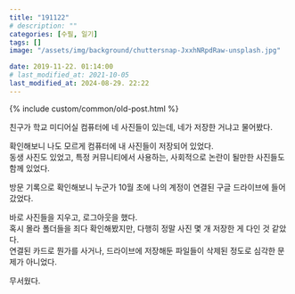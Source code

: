 ```yaml
---
title: "191122"
# description: ""
categories: [수필, 일기]
tags: []
image: "/assets/img/background/chuttersnap-JxxhNRpdRaw-unsplash.jpg"

date: 2019-11-22. 01:14:00
# last_modified_at: 2021-10-05
last_modified_at: 2024-08-29. 22:22
---
```


{% include custom/common/old-post.html %}

친구가 학교 미디어실 컴퓨터에 네 사진들이 있는데, 네가 저장한 거냐고 물어봤다.  

확인해보니 나도 모르게 컴퓨터에 내 사진들이 저장되어 있었다.  
동생 사진도 있었고, 특정 커뮤니티에서 사용하는, 사회적으로 논란이 될만한 사진들도 함께 있었다.  

방문 기록으로 확인해보니 누군가 10월 초에 나의 계정이 연결된 구글 드라이브에 들어갔었다.  

바로 사진들을 지우고, 로그아웃을 했다.  
혹시 몰라 폴더들을 죄다 확인해봤지만, 다행히 정말 사진 몇 개 저장한 게 다인 것 같았다.  
연결된 카드로 뭔가를 사거나, 드라이브에 저장해둔 파일들이 삭제된 정도로 심각한 문제가 아니었다.  

무서웠다.  
